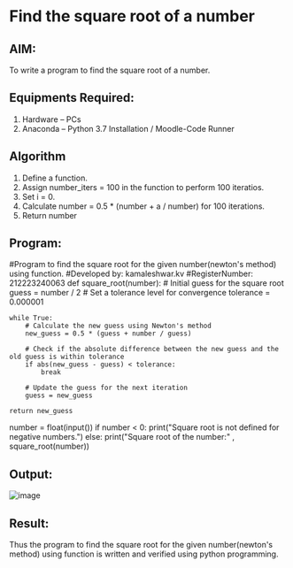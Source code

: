 # Find the square root of a number

## AIM:
To write a program to find the square root of a number.

## Equipments Required:
1. Hardware – PCs
2. Anaconda – Python 3.7 Installation / Moodle-Code Runner

## Algorithm
1. Define a function.
2. Assign number_iters = 100 in the function to perform 100 iteratios.
3. Set i = 0.
4. Calculate  number = 0.5 * (number + a / number) for 100 iterations.
5. Return number

## Program:
#Program to find the square root for the given number(newton's method) using function.
#Developed by: kamaleshwar.kv
#RegisterNumber: 212223240063 
def square_root(number):
    # Initial guess for the square root
    guess = number / 2
    # Set a tolerance level for convergence
    tolerance = 0.000001

    while True:
        # Calculate the new guess using Newton's method
        new_guess = 0.5 * (guess + number / guess)
        
        # Check if the absolute difference between the new guess and the old guess is within tolerance
        if abs(new_guess - guess) < tolerance:
            break
        
        # Update the guess for the next iteration
        guess = new_guess

    return new_guess


number = float(input())
if number < 0:
    print("Square root is not defined for negative numbers.")
else:
    print("Square root of the number:" , square_root(number))

## Output:
![image](https://github.com/Kamaleshwa/Square-root-of-a-number/assets/144980199/9f176858-814b-4d4f-8650-98775bea5278)




## Result:
Thus the program to find the square root for the given number(newton's method) using function is written and verified using python programming.
